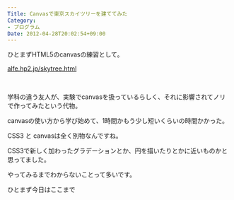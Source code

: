 ```yaml
---
Title: Canvasで東京スカイツリーを建ててみた
Category:
- プログラム
Date: 2012-04-28T20:02:54+09:00
---
```


<p>ひとまずHTML5のcanvasの練習として。</p>
<p><a href="http://alfe.hp2.jp/skytree.html">alfe.hp2.jp/skytree.html</a></p>
<p>&nbsp;</p>
<p>学科の違う友人が、実験でcanvasを扱っているらしく、それに影響されてノリで作ってみたという代物。</p>
<p>canvasの使い方から学び始めて、1時間かもう少し短いくらいの時間かかった。</p>
<p>CSS3 と canvasは全く別物なんですね。</p>
<p>CSS3で新しく加わったグラデーションとか、円を描いたりとかに近いものかと思ってました。</p>
<p>やってみるまでわからないことって多いです。</p>
<p>ひとまず今日はここまで</p>
<p>&nbsp;</p>
